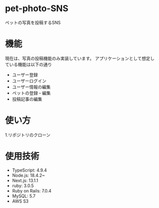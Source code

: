 # pet-photo-SNS
ペットの写真を投稿するSNS

# 機能
現在は、写真の投稿機能のみ実装しています。
アプリケーションとして想定している機能は以下の通り
- ユーザー登録
- ユーザーログイン
- ユーザー情報の編集
- ペットの登録・編集
- 投稿記事の編集

# 使い方
1.リポジトリのクローン


# 使用技術
- TypeScript: 4.9.4
- Node.js: 18.4.2~
- Next.js: 13.1.1
- ruby: 3.0.5
- Ruby on Rails: 7.0.4
- MySQL: 5.7
- AWS S3